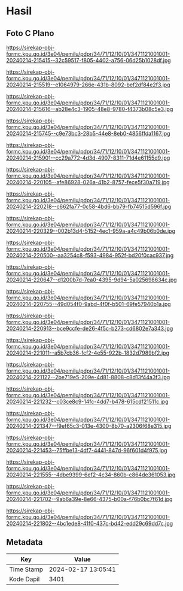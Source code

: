 # Hasil

## Foto C Plano

https://sirekap-obj-formc.kpu.go.id/3e04/pemilu/pdpr/34/71/12/10/01/3471121001001-20240214-215415--32c59517-f805-4402-a756-06d25b1028df.jpg

https://sirekap-obj-formc.kpu.go.id/3e04/pemilu/pdpr/34/71/12/10/01/3471121001001-20240214-215519--e1064979-266e-431b-8092-bef2df84e2f3.jpg

https://sirekap-obj-formc.kpu.go.id/3e04/pemilu/pdpr/34/71/12/10/01/3471121001001-20240214-215616--ab28e4c3-1905-48e8-9780-f4373b08c5e3.jpg

https://sirekap-obj-formc.kpu.go.id/3e04/pemilu/pdpr/34/71/12/10/01/3471121001001-20240214-215745--c9e73bc3-28b5-44e8-8eb0-4856ffda1167.jpg

https://sirekap-obj-formc.kpu.go.id/3e04/pemilu/pdpr/34/71/12/10/01/3471121001001-20240214-215901--cc29a772-4d3d-4907-8311-71d4e61155d9.jpg

https://sirekap-obj-formc.kpu.go.id/3e04/pemilu/pdpr/34/71/12/10/01/3471121001001-20240214-220105--afe86928-026a-41b2-8757-fece5f30a719.jpg

https://sirekap-obj-formc.kpu.go.id/3e04/pemilu/pdpr/34/71/12/10/01/3471121001001-20240214-220218--c662fa77-0c58-4bd6-bb79-fb74515d596f.jpg

https://sirekap-obj-formc.kpu.go.id/3e04/pemilu/pdpr/34/71/12/10/01/3471121001001-20240214-220329--002b13d4-5152-4ec1-959a-a4c49b06b0de.jpg

https://sirekap-obj-formc.kpu.go.id/3e04/pemilu/pdpr/34/71/12/10/01/3471121001001-20240214-220500--aa3254c8-f593-4984-952f-bd20f0cac937.jpg

https://sirekap-obj-formc.kpu.go.id/3e04/pemilu/pdpr/34/71/12/10/01/3471121001001-20240214-220647--d1200b7d-7ea0-4395-9d94-5a025698634c.jpg

https://sirekap-obj-formc.kpu.go.id/3e04/pemilu/pdpr/34/71/12/10/01/3471121001001-20240214-220755--49d054f0-9abd-4f0f-b501-69fe57940b1a.jpg

https://sirekap-obj-formc.kpu.go.id/3e04/pemilu/pdpr/34/71/12/10/01/3471121001001-20240214-220913--bce9ccfe-de26-4f5c-b273-cd6802e7a343.jpg

https://sirekap-obj-formc.kpu.go.id/3e04/pemilu/pdpr/34/71/12/10/01/3471121001001-20240214-221011--a5b7cb36-fcf2-4e55-922b-1832d7989bf2.jpg

https://sirekap-obj-formc.kpu.go.id/3e04/pemilu/pdpr/34/71/12/10/01/3471121001001-20240214-221122--2be719e5-209e-4d81-8808-c8d13f44a3f3.jpg

https://sirekap-obj-formc.kpu.go.id/3e04/pemilu/pdpr/34/71/12/10/01/3471121001001-20240214-221232--c03ce8c9-14fc-4dd7-b478-615cdf21511c.jpg

https://sirekap-obj-formc.kpu.go.id/3e04/pemilu/pdpr/34/71/12/10/01/3471121001001-20240214-221347--f9ef65c3-013e-4300-8b70-a2306f68e315.jpg

https://sirekap-obj-formc.kpu.go.id/3e04/pemilu/pdpr/34/71/12/10/01/3471121001001-20240214-221453--75ffbe13-4df7-4441-847d-96f601d4f975.jpg

https://sirekap-obj-formc.kpu.go.id/3e04/pemilu/pdpr/34/71/12/10/01/3471121001001-20240214-221555--4dbe9399-6ef2-4c34-860b-c864de361053.jpg

https://sirekap-obj-formc.kpu.go.id/3e04/pemilu/pdpr/34/71/12/10/01/3471121001001-20240214-221702--9ab6a39e-8e66-4375-b00a-f76b0bc7f61d.jpg

https://sirekap-obj-formc.kpu.go.id/3e04/pemilu/pdpr/34/71/12/10/01/3471121001001-20240214-221802--4bc1ede8-41f0-437c-bd42-edd29c69dd7c.jpg


## Metadata

| Key        | Value               |
| ---------- | ------------------- |
| Time Stamp | 2024-02-17 13:05:41 |
| Kode Dapil | 3401                |



